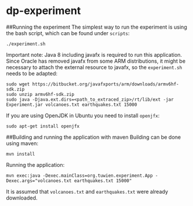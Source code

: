 # dp-experiment

##Running the experiment
The simplest way to run the experiment is using the bash script, which can be found under `scripts`:
```
./experiment.sh
```

Important note: Java 8 including javafx is required to run this application. 
Since Oracle has removed javafx from some ARM distributions, it might be necessary to attach the external resource to javafx, so the 
`experiment.sh` needs to be adapted:
```
sudo wget https://bitbucket.org/javafxports/arm/downloads/armv6hf-sdk.zip
sudo unzip armv6hf-sdk.zip
sudo java -Djava.ext.dirs=<path_to_extraced_zip>/rt/lib/ext -jar Experiment.jar volcanoes.txt earthquakes.txt 15000
```

If you are using OpenJDK in Ubuntu you need to install `openjfx`:
```
sudo apt-get install openjfx
```

##Building and running the application with maven
Building can be done using maven:
```
mvn install
```
Running the application:
```
mvn exec:java -Dexec.mainClass=org.tuwien.experiment.App -Dexec.args="volcanoes.txt earthquakes.txt 15000"
```
It is assumed that `volcanoes.txt` and `earthquakes.txt` were already downloaded.

